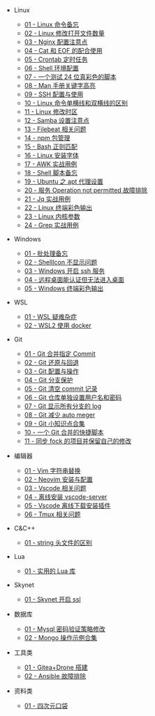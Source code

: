 -   Linux

    -   [01 - Linux 命令备忘](Linux/01-Linux命令备忘.md)
    -   [02 - Linux 修改打开文件数量](Linux/02-Linux修改打开文件数量.md)
    -   [03 - Nginx 配置注意点](Linux/03-Nginx配置注意点.md)
    -   [04 - Cat 和 EOF 的配合使用](Linux/04-cat和EOF的配合使用.md)
    -   [05 - Crontab 定时任务](Linux/05-crontab定时任务.md)
    -   [06 - Shell 环境配置](Linux/06-shell环境配置.md)
    -   [07 - 一个测试 24 位真彩色的脚本](Linux/07-一个测试24位真彩色的脚本.md)
    -   [08 - Man 手册关键字高亮](Linux/08-Man手册关键字高亮.md)
    -   [09 - SSH 配置与使用](Linux/09-SSH配置与使用.md)
    -   [10 - Linux 命令单横线和双横线的区别](Linux/10-Linux命令单横线和双横线的区别.md)
    -   [11 - Linux 修改时区](Linux/11-Linux修改时区.md)
    -   [12 - Samba 设置注意点](Linux/12-Samba设置注意点.md)
    -   [13 - Filebeat 相关问题](Linux/13-Filebeat相关问题.md)
    -   [14 - npm 包管理](Linux/14-npm包管理.md)
    -   [15 - Bash 正则匹配](Linux/15-Bash正则匹配.md)
    -   [16 - Linux 安装字体](Linux/16-Linux安装字体.md)
    -   [17 - AWK 实战用例](Linux/17-AWK实战用例.md)
    -   [18 - Shell 脚本备忘](Linux/18-Shell脚本备忘.md)
    -   [19 - Ubuntu 之 apt 代理设置](Linux/19-Ubuntu之apt代理设置.md)
    -   [20 - 服务 Operation not permitted 故障排除](Linux/20-%E6%9C%8D%E5%8A%A1Operation%20not%20permitted%E6%95%85%E9%9A%9C%E6%8E%92%E9%99%A4.md)
    -   [21 - Jq 实战用例](Linux/21-Jq实战用例.md)
    -   [22 - Linux 终端彩色输出](Linux/22-Linux终端彩色输出.md)
    -   [23 - Linux 内核参数](Linux/23-Linux内核参数.md)
    -   [24 - Grep 实战用例](Linux/24-Grep实战用例.md)

-   Windows

    -   [01 - 批处理备忘](Windows/01-批处理备忘.md)
    -   [02 - ShellIcon 不显示问题](Windows/02-ShellIcon不显示问题.md)
    -   [03 - Windows 开启 ssh 服务](Windows/03-Windows开启ssh服务.md)
    -   [04 - 远程桌面能认证但无法进入桌面](Windows/04-远程桌面能认证但无法进入桌面.md)
    -   [05 - Windows 终端彩色输出](Windows/05-Windows终端彩色输出.md)

-   WSL

    -   [01 - WSL 疑难杂症](WSL/01-WSL疑难杂症.md)
    -   [02 - WSL2 使用 docker](WSL/02-WSL2使用docker.md)

-   Git

    -   [01 - Git 合并指定 Commit](Git/01-Git合并指定commit.md)
    -   [02 - Git 还原与回退](Git/02-Git还原与回退.md)
    -   [03 - Git 配置与操作](Git/03-Git配置与操作.md)
    -   [04 - Git 分支保护](Git/04-Git分支保护.md)
    -   [05 - Git 清空 commit 记录](Git/05-Git清空commit记录.md)
    -   [06 - Git 仓库单独设置用户名和密码](Git/06-Git仓库单独设置用户名和密码.md)
    -   [07 - Git 显示所有分支的 log](Git/07-Git显示所有分支的log.md)
    -   [08 - Git 减少 auto meger](Git/08-Git减少auto%20meger.md)
    -   [09 - Git 小知识点合集](Git/09-Git小知识点合集.md)
    -   [10 - 一个 Git 合并的快捷脚本](Git/10-一个Git合并的快捷脚本.md)
    -   [11 - 同步 fock 的项目并保留自己的修改](Git/11-同步fock的项目并保留自己的修改.md)

-   编辑器

    -   [01 - Vim 字符串替换](编辑器/01-Vim字符串替换.md)
    -   [02 - Neovim 安装与配置](编辑器/02-Neovim安装与配置.md)
    -   [03 - Vscode 相关问题](编辑器/03-Vscode相关问题.md)
    -   [04 - 离线安装 vscode-server](编辑器/04-离线安装vscode-server.md)
    -   [05 - Vscode 离线下载安装插件](编辑器/05-Vscode离线下载安装插件.md)
    -   [06 - Tmux 相关问题](编辑器/06-Tmux相关问题.md)

-   C&C++

    -   [01 - string 头文件的区别](C&C++/01-string头文件的区别.md)

-   Lua

    -   [01 - 实用的 Lua 库](Lua/01-实用的Lua库.md)

-   Skynet

    -   [01 - Skynet 开启 ssl](Skynet/01-Skynet开启ssl.md)

-   数据库

    -   [01 - Mysql 密码验证策略修改](数据库/01-Mysql密码验证策略修改.md)
    -   [02 - Mongo 操作示例合集](数据库/02-Mongo操作示例合集.md)

-   工具类

    -   [01 - Gitea+Drone 搭建](工具类/01-Gitea+Drone搭建.md)
    -   [02 - Ansible 故障排除](工具类/02-Ansible故障排除.md)

-   资料类
    -   [01 - 四次元口袋](资料类/01-四次元口袋.md)
